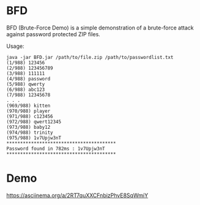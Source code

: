 # BFD
BFD (Brute-Force Demo) is a simple demonstration of a brute-force attack against password protected ZIP files.

Usage:

```
java -jar BFD.jar /path/to/file.zip /path/to/passwordlist.txt
(1/988) 123456
(2/988) 123456789
(3/988) 111111
(4/988) password
(5/988) qwerty
(6/988) abc123
(7/988) 12345678
. . . 
(969/988) kitten
(970/988) player
(971/988) c123456
(972/988) qwert12345
(973/988) baby12
(974/988) trinity
(975/988) 1v7Upjw3nT
****************************************
Password found in 782ms : 1v7Upjw3nT
****************************************
```

# Demo
https://asciinema.org/a/2RT7quXXCFnbizPhvE8SqWmiY

